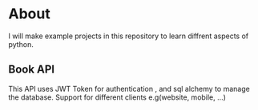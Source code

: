 # About
I will make example projects in this repository to learn diffrent aspects of python.

## Book API
This API uses JWT Token for authentication , and sql alchemy to manage the database.
Support for different clients e.g(website, mobile, ...)  
